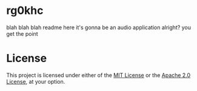 # rg0khc

blah blah blah readme here it's gonna be an audio application alright? you get the point

# License

This project is licensed under either of the [MIT License](./LICENSE-MIT) or the [Apache 2.0 License](./LICENSE-APACHE), at your option.
